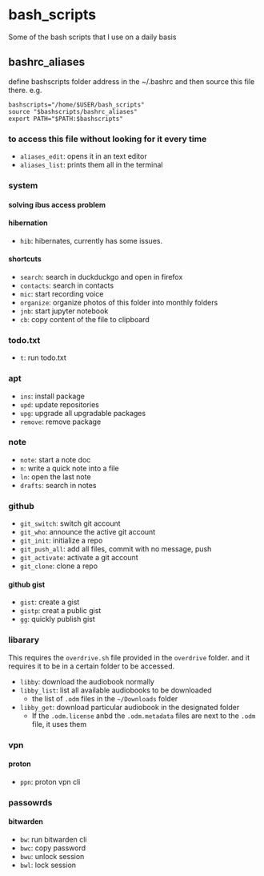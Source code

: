 # bash_scripts
Some of the bash scripts that I use on a daily basis

## bashrc_aliases
define bashscripts folder address in the ~/.bashrc and then source this file there. e.g.
```
bashscripts="/home/$USER/bash_scripts"
source "$bashscripts/bashrc_aliases"
export PATH="$PATH:$bashscripts"
```

### to access this file without looking for it every time
- `aliases_edit`: opens it in an text editor
- `aliases_list`: prints them all in the terminal

### system
#### solving ibus access problem

#### hibernation
- `hib`: hibernates, currently has some issues.

#### shortcuts
- `search`: search in duckduckgo and open in firefox
- `contacts`: search in contacts
- `mic`: start recording voice
- `organize`: organize photos of this folder into monthly folders
- `jnb`: start jupyter notebook
- `cb`: copy content of the file to clipboard

### todo.txt
- `t`: run todo.txt

### apt
- `ins`: install package
- `upd`: update repositories
- `upg`: upgrade all upgradable packages
- `remove`: remove package

### note
- `note`: start a note doc
- `n`: write a quick note into a file
- `ln`: open the last note
- `drafts`: search in notes

### github
- `git_switch`: switch git account
- `git_who`: announce the active git account
- `git_init`: initialize a repo
- `git_push_all`: add all files, commit with no message, push
- `git_activate`: activate a git account
- `git_clone`: clone a repo


#### github gist
- `gist`: create a gist
- `gistp`: creat a public gist
- `gg`: quickly publish gist


### libarary
This requires the `overdrive.sh` file provided in the `overdrive` folder. and it requires it to be in a certain folder to be accessed.
- `libby`: download the audiobook normally
- `libby_list`: list all available audiobooks to be downloaded
    - the list of `.odm` files in the `~/Downloads` folder
- `libby_get`: download particular audiobook in the designated folder
    - If the `.odm.license` anbd the `.odm.metadata` files are next to the `.odm` file, it uses them



### vpn
#### proton
- `ppn`: proton vpn cli


### passowrds
#### bitwarden
- `bw`: run bitwarden cli
- `bwc`: copy password
- `bwu`: unlock session
- `bwl`: lock session
